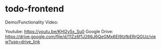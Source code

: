 # todo-frontend
 
Demo/Functionality Video:

Youtube: https://youtu.be/KHl2y5x_Su0
Google Drive: https://drive.google.com/file/d/11Zz6f1J266J6QeGMx6EI9IzfbERrQGUz/view?usp=drive_link
